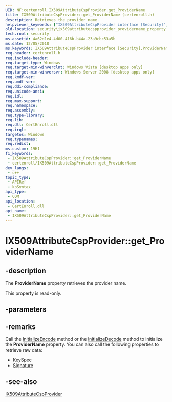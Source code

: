 ```yaml
---
UID: NF:certenroll.IX509AttributeCspProvider.get_ProviderName
title: IX509AttributeCspProvider::get_ProviderName (certenroll.h)
description: Retrieves the provider name.
helpviewer_keywords: ["IX509AttributeCspProvider interface [Security]","ProviderName property","IX509AttributeCspProvider.ProviderName","IX509AttributeCspProvider.get_ProviderName","IX509AttributeCspProvider::ProviderName","IX509AttributeCspProvider::get_ProviderName","ProviderName property [Security]","ProviderName property [Security]","IX509AttributeCspProvider interface","certenroll/IX509AttributeCspProvider::ProviderName","certenroll/IX509AttributeCspProvider::get_ProviderName","get_ProviderName","security.ix509attributecspprovider_providername_property"]
old-location: security\ix509attributecspprovider_providername_property.htm
tech.root: security
ms.assetid: 4a62d1e4-4d00-416b-b44a-23a9cbc53a5b
ms.date: 12/05/2018
ms.keywords: IX509AttributeCspProvider interface [Security],ProviderName property, IX509AttributeCspProvider.ProviderName, IX509AttributeCspProvider.get_ProviderName, IX509AttributeCspProvider::ProviderName, IX509AttributeCspProvider::get_ProviderName, ProviderName property [Security], ProviderName property [Security],IX509AttributeCspProvider interface, certenroll/IX509AttributeCspProvider::ProviderName, certenroll/IX509AttributeCspProvider::get_ProviderName, get_ProviderName, security.ix509attributecspprovider_providername_property
req.header: certenroll.h
req.include-header: 
req.target-type: Windows
req.target-min-winverclnt: Windows Vista [desktop apps only]
req.target-min-winversvr: Windows Server 2008 [desktop apps only]
req.kmdf-ver: 
req.umdf-ver: 
req.ddi-compliance: 
req.unicode-ansi: 
req.idl: 
req.max-support: 
req.namespace: 
req.assembly: 
req.type-library: 
req.lib: 
req.dll: CertEnroll.dll
req.irql: 
targetos: Windows
req.typenames: 
req.redist: 
ms.custom: 19H1
f1_keywords:
 - IX509AttributeCspProvider::get_ProviderName
 - certenroll/IX509AttributeCspProvider::get_ProviderName
dev_langs:
 - c++
topic_type:
 - APIRef
 - kbSyntax
api_type:
 - COM
api_location:
 - CertEnroll.dll
api_name:
 - IX509AttributeCspProvider::get_ProviderName
---
```


# IX509AttributeCspProvider::get_ProviderName


## -description

The <b>ProviderName</b> property retrieves the provider name.

This property is read-only.

## -parameters

## -remarks

Call the <a href="/windows/desktop/api/certenroll/nf-certenroll-ix509attributecspprovider-initializeencode">InitializeEncode</a> method or the  <a href="/windows/desktop/api/certenroll/nf-certenroll-ix509attributecspprovider-initializedecode">InitializeDecode</a> method to initialize the <b>ProviderName</b> property. You can also call the following properties to retrieve raw data:

<ul>
<li>
<a href="/windows/desktop/api/certenroll/nf-certenroll-ix509attributecspprovider-get_keyspec">KeySpec</a>
</li>
<li>
<a href="/windows/desktop/api/certenroll/nf-certenroll-ix509attributecspprovider-get_signature">Signature</a>
</li>
</ul>

## -see-also

<a href="/windows/desktop/api/certenroll/nn-certenroll-ix509attributecspprovider">IX509AttributeCspProvider</a>

